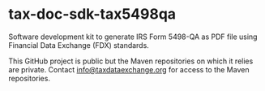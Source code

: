 # tax-doc-sdk-tax5498qa

Software development kit to generate IRS Form 5498-QA as PDF file using Financial Data Exchange (FDX) standards.

This GitHub project is public but the Maven repositories on which it relies are private. Contact info@taxdataexchange.org for access to the Maven repositories.

